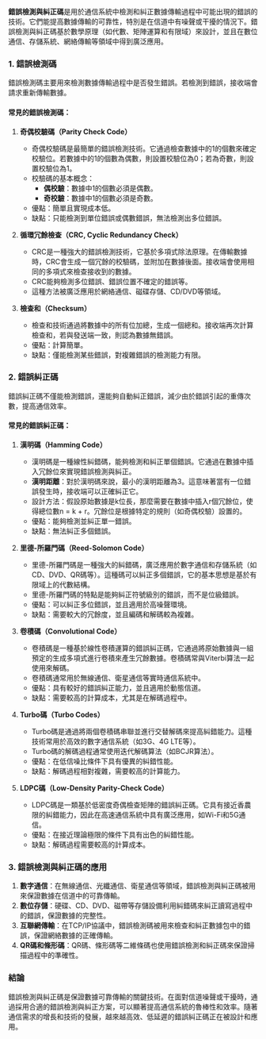 **錯誤檢測與糾正碼**是用於通信系統中檢測和糾正數據傳輸過程中可能出現的錯誤的技術。它們能提高數據傳輸的可靠性，特別是在信道中有噪聲或干擾的情況下。錯誤檢測與糾正碼基於數學原理（如代數、矩陣運算和有限域）來設計，並且在數位通信、存儲系統、網絡傳輸等領域中得到廣泛應用。

### 1. 錯誤檢測碼

錯誤檢測碼主要用來檢測數據傳輸過程中是否發生錯誤。若檢測到錯誤，接收端會請求重新傳輸數據。

#### 常見的錯誤檢測碼：
1. **奇偶校驗碼（Parity Check Code）**
   - 奇偶校驗碼是最簡單的錯誤檢測技術。它通過檢查數據中的1的個數來確定校驗位。若數據中的1的個數為偶數，則設置校驗位為0；若為奇數，則設置校驗位為1。
   - 校驗碼的基本概念：
     - **偶校驗**：數據中1的個數必須是偶數。
     - **奇校驗**：數據中1的個數必須是奇數。
   - 優點：簡單且實現成本低。
   - 缺點：只能檢測到單位錯誤或偶數錯誤，無法檢測出多位錯誤。

2. **循環冗餘檢查（CRC, Cyclic Redundancy Check）**
   - CRC是一種強大的錯誤檢測技術，它基於多項式除法原理。在傳輸數據時，CRC會生成一個冗餘的校驗碼，並附加在數據後面。接收端會使用相同的多項式來檢查接收到的數據。
   - CRC能夠檢測多位錯誤、錯誤位置不確定的錯誤等。
   - 這種方法被廣泛應用於網絡通信、磁碟存儲、CD/DVD等領域。

3. **檢查和（Checksum）**
   - 檢查和技術通過將數據中的所有位加總，生成一個總和。接收端再次計算檢查和，若與發送端一致，則認為數據無錯誤。
   - 優點：計算簡單。
   - 缺點：僅能檢測某些錯誤，對複雜錯誤的檢測能力有限。

### 2. 錯誤糾正碼

錯誤糾正碼不僅能檢測錯誤，還能夠自動糾正錯誤，減少由於錯誤引起的重傳次數，提高通信效率。

#### 常見的錯誤糾正碼：
1. **漢明碼（Hamming Code）**
   - 漢明碼是一種線性糾錯碼，能夠檢測和糾正單個錯誤。它通過在數據中插入冗餘位來實現錯誤檢測與糾正。
   - **漢明距離**：對於漢明碼來說，最小的漢明距離為3。這意味著當有一位錯誤發生時，接收端可以正確糾正它。
   - 設計方法：假設原始數據是k位長，那麼需要在數據中插入r個冗餘位，使得總位數n = k + r。冗餘位是根據特定的規則（如奇偶校驗）設置的。
   - 優點：能夠檢測並糾正單一錯誤。
   - 缺點：無法糾正多個錯誤。

2. **里德-所羅門碼（Reed-Solomon Code）**
   - 里德-所羅門碼是一種強大的糾錯碼，廣泛應用於數字通信和存儲系統（如CD、DVD、QR碼等）。這種碼可以糾正多個錯誤，它的基本思想是基於有限域上的代數結構。
   - 里德-所羅門碼的特點是能夠糾正符號級別的錯誤，而不是位級錯誤。
   - 優點：可以糾正多位錯誤，並且適用於高噪聲環境。
   - 缺點：需要較大的冗餘度，並且編碼和解碼較為複雜。

3. **卷積碼（Convolutional Code）**
   - 卷積碼是一種基於線性卷積運算的錯誤糾正碼，它通過將原始數據與一組預定的生成多項式進行卷積來產生冗餘數據。卷積碼常與Viterbi算法一起使用來解碼。
   - 卷積碼通常用於無線通信、衛星通信等實時通信系統中。
   - 優點：具有較好的錯誤糾正能力，並且適用於動態信道。
   - 缺點：需要較高的計算成本，尤其是在解碼過程中。

4. **Turbo碼（Turbo Codes）**
   - Turbo碼是通過將兩個卷積碼串聯並進行交替解碼來提高糾錯能力。這種技術常用於高效的數字通信系統（如3G、4G LTE等）。
   - Turbo碼的解碼過程通常使用迭代解碼算法（如BCJR算法）。
   - 優點：在低信噪比條件下具有優異的糾錯性能。
   - 缺點：解碼過程相對複雜，需要較高的計算能力。

5. **LDPC碼（Low-Density Parity-Check Code）**
   - LDPC碼是一類基於低密度奇偶檢查矩陣的錯誤糾正碼。它具有接近香農限的糾錯能力，因此在高速通信系統中具有廣泛應用，如Wi-Fi和5G通信。
   - 優點：在接近理論極限的條件下具有出色的糾錯性能。
   - 缺點：解碼過程需要較高的計算成本。

### 3. 錯誤檢測與糾正碼的應用

1. **數字通信**：在無線通信、光纖通信、衛星通信等領域，錯誤檢測與糾正碼被用來保證數據在信道中的可靠傳輸。
2. **數位存儲**：硬碟、CD、DVD、磁帶等存儲設備利用糾錯碼來糾正讀寫過程中的錯誤，保證數據的完整性。
3. **互聯網傳輸**：在TCP/IP協議中，錯誤檢測碼被用來檢查和糾正數據包中的錯誤，保證網絡數據的正確傳輸。
4. **QR碼和條形碼**：QR碼、條形碼等二維條碼也使用錯誤檢測和糾正碼來保證掃描過程中的準確性。

### 結論

錯誤檢測與糾正碼是保證數據可靠傳輸的關鍵技術。在面對信道噪聲或干擾時，通過採用合適的錯誤檢測與糾正方案，可以顯著提高通信系統的魯棒性和效率。隨著通信需求的增長和技術的發展，越來越高效、低延遲的錯誤糾正碼正在被設計和應用。
